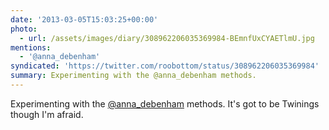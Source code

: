 ```yaml
---
date: '2013-03-05T15:03:25+00:00'
photo:
  - url: /assets/images/diary/308962206035369984-BEmnfUxCYAETlmU.jpg
mentions:
  - '@anna_debenham'
syndicated: 'https://twitter.com/roobottom/status/308962206035369984'
summary: Experimenting with the @anna_debenham methods.
---
```

Experimenting with the [@anna_debenham](https://twitter.com/@anna_debenham) methods. It's got to be Twinings though I'm afraid. 
